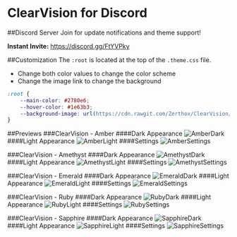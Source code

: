 # ClearVision for Discord

##Discord Server
Join for update notifications and theme support!

**Instant Invite:** https://discord.gg/FtYVPky

##Customization
The `:root` is located at the top of the `.theme.css` file.
- Change both color values to change the color scheme
- Change the image link to change the background
```css
:root {
	--main-color: #2780e6;
	--hover-color: #1e63b3;
	--background-image: url(https://cdn.rawgit.com/Zerthox/ClearVision/master/images/sapphire.jpg);
}
```

##Previews
###ClearVision - Amber
####Dark Appearance
![AmberDark](https://cdn.rawgit.com/Zerthox/ClearVision/master/screenshots/amber1.png)
####Light Appearance
![AmberLight](https://cdn.rawgit.com/Zerthox/ClearVision/master/screenshots/amber2.png)
####Settings
![AmberSettings](https://cdn.rawgit.com/Zerthox/ClearVision/master/screenshots/amber3.png)

###ClearVision - Amethyst
####Dark Appearance
![AmethystDark](https://cdn.rawgit.com/Zerthox/ClearVision/master/screenshots/amethyst1.png)
####Light Appearance
![AmethystLight](https://cdn.rawgit.com/Zerthox/ClearVision/master/screenshots/amethyst2.png)
####Settings
![AmethystSettings](https://cdn.rawgit.com/Zerthox/ClearVision/master/screenshots/amethyst3.png)

###ClearVision - Emerald
####Dark Appearance
![EmeraldDark](https://cdn.rawgit.com/Zerthox/ClearVision/master/screenshots/emerald1.png)
####Light Appearance
![EmeraldLight](https://cdn.rawgit.com/Zerthox/ClearVision/master/screenshots/emerald2.png)
####Settings
![EmeraldSettings](https://cdn.rawgit.com/Zerthox/ClearVision/master/screenshots/emerald3.png)

###ClearVision - Ruby
####Dark Appearance
![RubyDark](https://cdn.rawgit.com/Zerthox/ClearVision/master/screenshots/ruby1.png)
####Light Appearance
![RubyLight](https://cdn.rawgit.com/Zerthox/ClearVision/master/screenshots/ruby2.png)
####Settings
![RubySettings](https://cdn.rawgit.com/Zerthox/ClearVision/master/screenshots/ruby3.png)

###ClearVision - Sapphire
####Dark Appearance
![SapphireDark](https://cdn.rawgit.com/Zerthox/ClearVision/master/screenshots/sapphire1.png)
####Light Appearance
![SapphireLight](https://cdn.rawgit.com/Zerthox/ClearVision/master/screenshots/sapphire2.png)
####Settings
![SapphireSettings](https://cdn.rawgit.com/Zerthox/ClearVision/master/screenshots/sapphire3.png)
